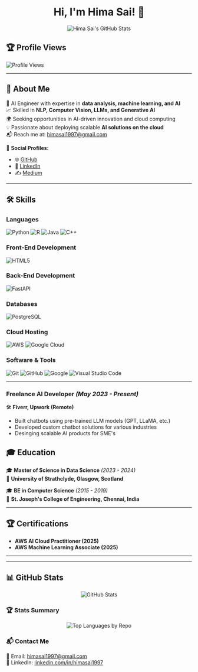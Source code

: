 <h1 align="center">Hi, I'm Hima Sai! 👋</h1>
<p align="center">
  <img src="https://github-readme-stats.vercel.app/api?username=himasai-hub&show_icons=true&theme=dark" alt="Hima Sai's GitHub Stats" />
</p>

## 🏆 Profile Views
![Profile Views](https://komarev.com/ghpvc/?username=himasai-hub&color=blue)

---

## 🔹 About Me
🚀 AI Engineer with expertise in **data analysis, machine learning, and AI**  
📈 Skilled in **NLP, Computer Vision, LLMs, and Generative AI**  
🌍 Seeking opportunities in AI-driven innovation and cloud computing  
💡 Passionate about deploying scalable **AI solutions on the cloud**  
📬 Reach me at: [himasai1997@gmail.com](mailto:himasai1997@gmail.com)  

🔗 **Social Profiles:**  
- 🌐 [GitHub](https://github.com/himasai-hub)  
- 💼 [LinkedIn](https://linkedin.com/in/himasai1997)  
- ✍️ [Medium](https://himasai1997.medium.com)  

---

## 🛠 Skills  

### **Languages**
![Python](https://img.shields.io/badge/Python-3776AB?style=flat&logo=python&logoColor=white)
![R](https://img.shields.io/badge/R-276DC3?style=flat&logo=r&logoColor=white)
![Java](https://img.shields.io/badge/Java-ED8B00?style=flat&logo=java&logoColor=white)
![C++](https://img.shields.io/badge/C++-00599C?style=flat&logo=cplusplus&logoColor=white)

### **Front-End Development**
![HTML5](https://img.shields.io/badge/HTML5-E34F26?style=flat&logo=html5&logoColor=white)

### **Back-End Development**
![FastAPI](https://img.shields.io/badge/FastAPI-009688?style=flat&logo=fastapi&logoColor=white)


### **Databases**
![PostgreSQL](https://img.shields.io/badge/PostgreSQL-316192?style=flat&logo=postgresql&logoColor=white)

### **Cloud Hosting**
![AWS](https://img.shields.io/badge/AWS-232F3E?style=flat&logo=amazon-aws&logoColor=white)
![Google Cloud](https://img.shields.io/badge/Google%20Cloud-4285F4?style=flat&logo=google-cloud&logoColor=white)


### **Software & Tools**
![Git](https://img.shields.io/badge/Git-F05032?style=flat&logo=git&logoColor=white)
![GitHub](https://img.shields.io/badge/GitHub-181717?style=flat&logo=github&logoColor=white)
![Google](https://img.shields.io/badge/Google-4285F4?style=flat&logo=google&logoColor=white)
![Visual Studio Code](https://img.shields.io/badge/VS%20Code-007ACC?style=flat&logo=visual-studio-code&logoColor=white)


---



### **Freelance AI Developer** *(May 2023 - Present)*  
🛠 **Fiverr, Upwork (Remote)**  
- Built chatbots using pre-trained LLM models (GPT, LLaMA, etc.)  
- Developed custom chatbot solutions for various industries  
- Desinging scalable AI products for SME's

  
## 🎓 Education  
🎓 **Master of Science in Data Science** *(2023 - 2024)*  
📍 **University of Strathclyde, Glasgow, Scotland**  

🎓 **BE in Computer Science** *(2015 - 2019)*  
📍 **St. Joseph's College of Engineering, Chennai, India**  

---

## 🏆 Certifications  
- **AWS AI Cloud Practitioner (2025)**  
- **AWS Machine Learning Associate (2025)**  

---


---

## 📊 GitHub Stats

<p align="center">
  <img src="https://github-readme-stats.vercel.app/api?username=himasai-hub&show_icons=true&theme=dark" alt="GitHub Stats" />
</p>

### 🏆 Stats Summary
<p align="center">
  <img src="https://github-readme-stats.vercel.app/api/top-langs/?username=himasai-hub&layout=compact&theme=dark" alt="Top Languages by Repo" />
</p>





### 📬 Contact Me  
📩 Email: [himasai1997@gmail.com](mailto:himasai1997@gmail.com)  
🔗 LinkedIn: [linkedin.com/in/himasai1997](https://linkedin.com/in/himasai1997)  
